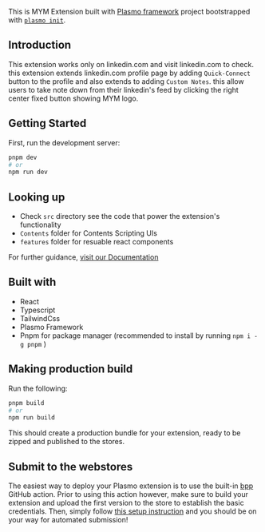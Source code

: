 This is MYM Extension built with [Plasmo framework](https://docs.plasmo.com/) project bootstrapped with [`plasmo init`](https://www.npmjs.com/package/plasmo).

## Introduction

This extension works only on linkedin.com and visit linkedin.com to check. this extension extends linkedin.com profile page by adding `Quick-Connect` button to the profile and also extends to adding `Custom Notes`. this allow users to take note down from their linkedin's feed by clicking the right center fixed button showing MYM logo.

## Getting Started

First, run the development server:

```bash
pnpm dev
# or
npm run dev
```

## Looking up

- Check `src` directory see the code that power the extension's functionality
- `Contents` folder for Contents Scripting UIs
- `features` folder for resuable react components

For further guidance, [visit our Documentation](https://docs.plasmo.com/)

## Built with

- React
- Typescript
- TailwindCss
- Plasmo Framework
- Pnpm for package manager (recommended to install by running `npm i -g pnpm` )

## Making production build

Run the following:

```bash
pnpm build
# or
npm run build
```

This should create a production bundle for your extension, ready to be zipped and published to the stores.

## Submit to the webstores

The easiest way to deploy your Plasmo extension is to use the built-in [bpp](https://bpp.browser.market) GitHub action. Prior to using this action however, make sure to build your extension and upload the first version to the store to establish the basic credentials. Then, simply follow [this setup instruction](https://docs.plasmo.com/framework/workflows/submit) and you should be on your way for automated submission!
